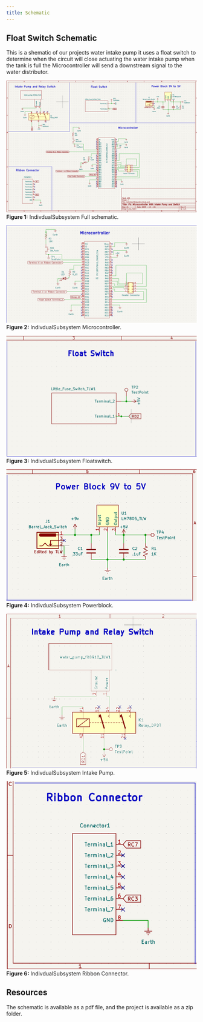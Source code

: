 ```yaml
---
title: Schematic
---
```


## Float Switch Schematic

This is a shematic of our projects water intake pump it uses a float switch to determine when the circuit will close actuating the water intake pump when the tank is full the Microcontroller will send a downstream signal to the water distributor. 


![schematic](UpdatedIndividualSubsytem.png)
**Figure 1:** IndivdualSubsystem Full schematic.

![schematic](Microcontroller.png)
**Figure 2:** IndivdualSubsystem Microcontroller.

![schematic](FloatSwitchSchematic.png)
**Figure 3:** IndivdualSubsystem Floatswitch.

![schematic](PowerBlock.png)
**Figure 4:** IndivdualSubsystem Powerblock.

![schematic](Intake_Relay.png)
**Figure 5:** IndivdualSubsystem Intake Pump.

![schematic](RibbonConnector.png)
**Figure 6:** IndivdualSubsystem Ribbon Connector.


## Resources

The schematic is available as a pdf file, and the project is available as a zip folder.



